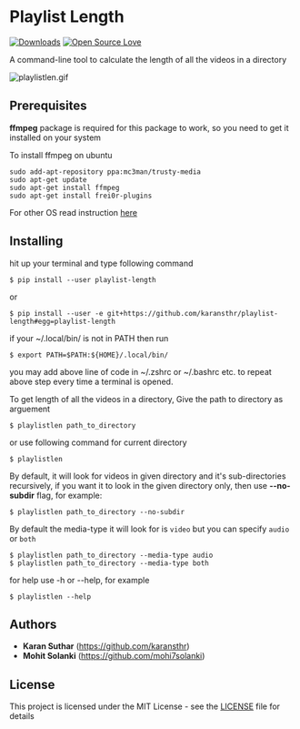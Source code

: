# Playlist Length

[![Downloads](http://pepy.tech/badge/playlist-length)](http://pepy.tech/project/playlist-length)
[![Open Source Love](https://badges.frapsoft.com/os/mit/mit.svg?v=102)](LICENSE)

A command-line tool to calculate the length of all the videos in a directory

![playlistlen.gif](https://i.imgur.com/CelMYsk.gif)

## Prerequisites

**ffmpeg** package is required for this package to work, so you need to get it installed on your system

To install ffmpeg on ubuntu

```
sudo add-apt-repository ppa:mc3man/trusty-media
sudo apt-get update
sudo apt-get install ffmpeg
sudo apt-get install frei0r-plugins
```

For other OS read instruction [here](https://github.com/adaptlearning/adapt_authoring/wiki/Installing-FFmpeg)


## Installing
hit up your terminal and type following command

```
$ pip install --user playlist-length
```

or
```
$ pip install --user -e git+https://github.com/karansthr/playlist-length#egg=playlist-length
```


if your ~/.local/bin/ is not in PATH then run
```
$ export PATH=$PATH:${HOME}/.local/bin/
```

you may add above line of code in ~/.zshrc or ~/.bashrc etc. to repeat above step every time a terminal is opened.

To get length of all the videos in a directory, Give the path to directory as arguement
```
$ playlistlen path_to_directory
```

or use following command for current directory
```
$ playlistlen
```

By default, it will look for videos in given directory and it's sub-directories recursively, if you want it to look in the given directory only, then use **--no-subdir** flag, for example:
```
$ playlistlen path_to_directory --no-subdir
```

By default the media-type it will look for is `video` but you can specify `audio` or `both`

```
$ playlistlen path_to_directory --media-type audio
$ playlistlen path_to_directory --media-type both
```

for help use -h or --help, for example
```
$ playlistlen --help
```

## Authors

* **Karan Suthar** (https://github.com/karansthr)
* **Mohit Solanki** (https://github.com/mohi7solanki)

## License

This project is licensed under the MIT License - see the [LICENSE](LICENSE) file for details
